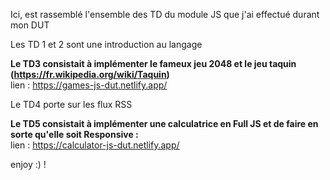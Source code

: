 Ici, est rassemblé l'ensemble des TD du module JS que j'ai effectué durant mon DUT 

Les TD 1 et 2 sont une introduction au langage

**Le TD3 consistait à implémenter le fameux jeu 2048 et le jeu taquin (https://fr.wikipedia.org/wiki/Taquin)** <br/>
  lien : https://games-js-dut.netlify.app/ 
  
 Le TD4 porte sur les flux RSS

**Le TD5 consistait à implémenter une calculatrice en Full JS et de faire en sorte qu'elle soit Responsive :** <br/>
  lien : https://calculator-js-dut.netlify.app/

enjoy :) !
